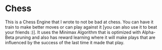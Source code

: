 # Chess

This is a Chess Engine that I wrote to not be bad at chess. You can have it train to make better moves or can play against it [you can also use it to beat your friends :)]. It uses the Minimax Algorithm that is optimized with Alpha-Beta pruning and also has reward learning where it will make plays that are influenced by the success of the last time it made that play. 

